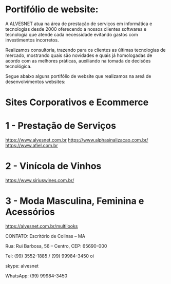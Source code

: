 # Portifólio de website:

A ALVESNET atua na área de prestação de serviços em informática e tecnologias desde 2000 oferecendo a nossos clientes softwares e tecnologia que atende cada necessidade evitando gastos com investimentos incorretos.

Realizamos consultoria, trazendo para os clientes as últimas tecnologias de mercado, mostrando quais são novidades e quais já homologadas de acordo com as melhores práticas, auxiliando na tomada de decisões tecnológica.

Segue abaixo alguns portifólio de website que realizamos na areá de desenvolvimentos websites:

# Sites Corporativos e Ecommerce

# 1 - Prestação de Serviços

https://www.alvesnet.com.br
https://www.alphasinalizacao.com.br/
https://www.afiel.com.br

# 2 - Vinícola de Vinhos

https://www.siriuswines.com.br/

# 3 - Moda Masculina, Feminina e Acessórios

https://alvesnet.com.br/multilooks

CONTATO:
Escritório de Colinas – MA

Rua: Rui Barbosa, 56 – Centro, CEP: 65690-000

Tel: (99) 3552-1885 / (99) 99984-3450 oi

skype: alvesnet

WhatsApp: (99) 99984-3450
